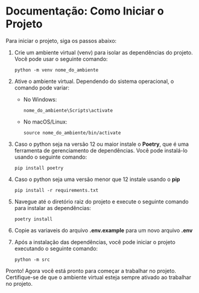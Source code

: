 # Documentação: Como Iniciar o Projeto

Para iniciar o projeto, siga os passos abaixo:

1. Crie um ambiente virtual (venv) para isolar as dependências do projeto. Você pode usar o seguinte comando:

    ```
    python -m venv nome_do_ambiente
    ```

2. Ative o ambiente virtual. Dependendo do sistema operacional, o comando pode variar:

    - No Windows:
      ```
      nome_do_ambiente\Scripts\activate
      ```

    - No macOS/Linux:
      ```
      source nome_do_ambiente/bin/activate
      ```

3. Caso o python seja na versão 12 ou maior instale o **Poetry**, que é uma ferramenta de gerenciamento de dependências. Você pode instalá-lo usando o seguinte comando:

    ```
    pip install poetry
    ```
4. Caso o python seja uma versão menor que 12 instale usando o **pip**
    ```
    pip install -r requirements.txt
    ```
5. Navegue até o diretório raiz do projeto e execute o seguinte comando para instalar as dependências:

    ```
    poetry install
    ```

6. Copie as variaveis do arquivo **.env.example** para um novo arquivo **.env**

7. Após a instalação das dependências, você pode iniciar o projeto executando o seguinte comando:

    ```
    python -m src
    ```

Pronto! Agora você está pronto para começar a trabalhar no projeto. Certifique-se de que o ambiente virtual esteja sempre ativado ao trabalhar no projeto.
